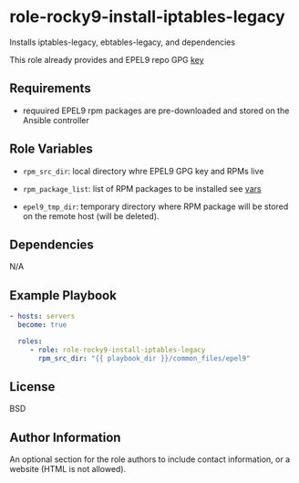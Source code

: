 role-rocky9-install-iptables-legacy
=========

Installs iptables-legacy, ebtables-legacy, and dependencies

This role already provides and EPEL9 repo GPG [key](files/RPM-GPG-KEY-EPEL-9)

Requirements
------------

- requuired EPEL9 rpm packages are pre-downloaded and stored
  on the Ansible controller

Role Variables
--------------

- `rpm_src_dir`: local directory whre EPEL9 GPG key and RPMs live

- `rpm_package_list`: list of RPM packages to be installed
  see [vars](vars/Rocky_9.yml)

- `epel9_tmp_dir`: temporary directory where RPM package will be stored
  on the remote host (will be deleted). 

Dependencies
------------

N/A

Example Playbook
----------------


```yaml
- hosts: servers
  become: true

  roles:
     - role: role-rocky9-install-iptables-legacy
       rpm_src_dir: "{{ playbook_dir }}/common_files/epel9"
```


License
-------

BSD

Author Information
------------------

An optional section for the role authors to include contact information, or a website (HTML is not allowed).
